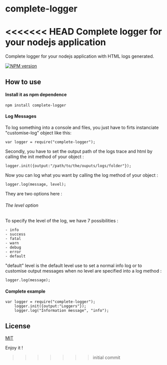 # complete-logger
<<<<<<< HEAD
Complete logger for your nodejs application
=======
Complete logger for your nodejs application with HTML logs generated.

[![NPM version](https://img.shields.io/npm/v/complete-logger.svg)](https://www.npmjs.com/package/complete-logger)

## How to use

#### Install it as npm dependence

	npm install complete-logger


#### Log Messages
To log something into a console and files, you just have to firts instanciate "customise-log" object like this:

	var logger = require("complete-logger");            

Secondly, you have to set the output path of the logs trace and html by calling the init method of your object :
	
	logger.init({output:"/path/to/the/ouputs/logs/folder"});

Now you can log what you want by calling the log method of your object :
	
	logger.log(message, level);

They are two options here :
	
###### The level option
To specify the level of the log, we have 7 possibilities :

	- info    
	- success
	- fatal
	- warn
	- debug
	- error
	- default

"default" level is the default level use to set a normal info log or to customise output messages when no level are specified into a log method :
	
	logger.log(message);


#### Complete example

	var logger = require("complete-logger");
		logger.init({output:"Loggers"});
		logger.log("Information message", "info");


## License

[MIT](LICENSE)


Enjoy it !
>>>>>>> initial commit
